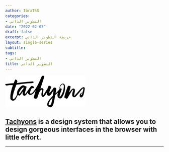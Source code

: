 ```yaml
---
author: IbraTSS
categories:
- التطوير الذاتي
date: "2022-02-05"
draft: false
excerpt: خريطة التطوير الذاتي
layout: single-series
subtitle: 
tags:
- التطوير الذاتي
title: التطوير الذاتي
---
```


![Tachyons Logo Script](tachyons-logo-script.png)

## [Tachyons](http://tachyons.io) is a design system that allows you to design gorgeous interfaces in the browser with little effort.

---

